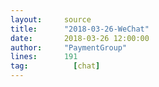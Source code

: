 ```yaml
---
layout:     source 
title:      "2018-03-26-WeChat"
date:       2018-03-26 12:00:00
author:     "PaymentGroup"
lines:      191 
tag:		  [chat]
---
```

